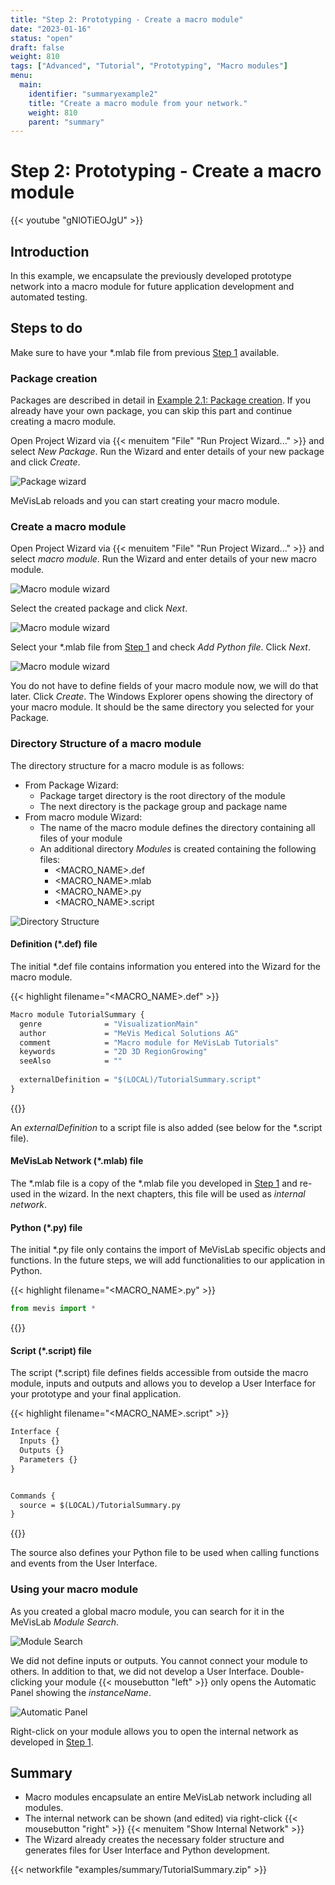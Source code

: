```yaml
---
title: "Step 2: Prototyping - Create a macro module"
date: "2023-01-16"
status: "open"
draft: false
weight: 810
tags: ["Advanced", "Tutorial", "Prototyping", "Macro modules"]
menu: 
  main:
    identifier: "summaryexample2"
    title: "Create a macro module from your network."
    weight: 810
    parent: "summary"
---
```

# Step 2: Prototyping - Create a macro module

{{< youtube "gNlOTiEOJgU" >}}

## Introduction
In this example, we encapsulate the previously developed prototype network into a macro module for future application development and automated testing.

## Steps to do
Make sure to have your *.mlab file from previous [Step 1](/tutorials/summary/summary1/) available.

### Package creation
Packages are described in detail in [Example 2.1: Package creation](/tutorials/basicmechanisms/macromodules/package/). If you already have your own package, you can skip this part and continue creating a macro module.

Open Project Wizard via {{< menuitem "File" "Run Project Wizard..." >}} and select *New Package*. Run the Wizard and enter details of your new package and click *Create*.

![Package wizard](/images/tutorials/summary/Example2_1.png "Package wizard")

MeVisLab reloads and you can start creating your macro module.

### Create a macro module
Open Project Wizard via {{< menuitem "File" "Run Project Wizard..." >}} and select *macro module*. Run the Wizard and enter details of your new macro module. 

![Macro module wizard](/images/tutorials/summary/Example2_2.png "Macro module wizard")

Select the created package and click *Next*.

![Macro module wizard](/images/tutorials/summary/Example2_3.png "Macro module wizard")

Select your \*.mlab file from [Step 1](/tutorials/summary/summary1/) and check *Add Python file*. Click *Next*.

![Macro module wizard](/images/tutorials/summary/Example2_4.png "Macro module wizard")

You do not have to define fields of your macro module now, we will do that later. Click *Create*. The Windows Explorer opens showing the directory of your macro module. It should be the same directory you selected for your Package.

### Directory Structure of a macro module
The directory structure for a macro module is as follows:
* From Package Wizard:
  * Package target directory is the root directory of the module
  * The next directory is the package group and package name
* From macro module Wizard:
  * The name of the macro module defines the directory containing all files of your module
  * An additional directory *Modules* is created containing the following files:
    * <MACRO_NAME>.def
    * <MACRO_NAME>.mlab
    * <MACRO_NAME>.py
    * <MACRO_NAME>.script

![Directory Structure](/images/tutorials/summary/Example2_6.png "Directory Structure")

#### Definition (\*.def) file
The initial \*.def file contains information you entered into the Wizard for the macro module.

{{< highlight filename="<MACRO_NAME>.def" >}}
```Stan
Macro module TutorialSummary {
  genre              = "VisualizationMain"
  author             = "MeVis Medical Solutions AG"
  comment            = "Macro module for MeVisLab Tutorials"
  keywords           = "2D 3D RegionGrowing"
  seeAlso            = ""
   
  externalDefinition = "$(LOCAL)/TutorialSummary.script"
}
```
{{</highlight>}}

An *externalDefinition* to a script file is also added (see below for the \*.script file).

#### MeVisLab Network (\*.mlab) file
The \*.mlab file is a copy of the \*.mlab file you developed in [Step 1](/tutorials/summary/summary1/) and re-used in the wizard. In the next chapters, this file will be used as *internal network*. 

#### Python (\*.py) file
The initial \*.py file only contains the import of MeVisLab specific objects and functions. In the future steps, we will add functionalities to our application in Python.

{{< highlight filename="<MACRO_NAME>.py" >}}
```Python
from mevis import *
```
{{</highlight>}}

#### Script (\*.script) file
The script (\*.script) file defines fields accessible from outside the macro module, inputs and outputs and allows you to develop a User Interface for your prototype and your final application.

{{< highlight filename="<MACRO_NAME>.script" >}}
```Stan
Interface {
  Inputs {}
  Outputs {}
  Parameters {}
}


Commands {
  source = $(LOCAL)/TutorialSummary.py
}
```
{{</highlight>}}

The source also defines your Python file to be used when calling functions and events from the User Interface.

### Using your macro module
As you created a global macro module, you can search for it in the MeVisLab *Module Search*.

![Module Search](/images/tutorials/summary/Example2_7.png "Module Search")

We did not define inputs or outputs. You cannot connect your module to others. In addition to that, we did not develop a User Interface. Double-clicking your module {{< mousebutton "left" >}} only opens the Automatic Panel showing the *instanceName*.

![Automatic Panel](/images/tutorials/summary/Example2_8.png "Automatic Panel")

Right-click on your module allows you to open the internal network as developed in [Step 1](/tutorials/summary/summary1/).

## Summary
* Macro modules encapsulate an entire MeVisLab network including all modules.
* The internal network can be shown (and edited) via right-click {{< mousebutton "right" >}} {{< menuitem "Show Internal Network" >}}
* The Wizard already creates the necessary folder structure and generates files for User Interface and Python development.

{{< networkfile "examples/summary/TutorialSummary.zip" >}}
